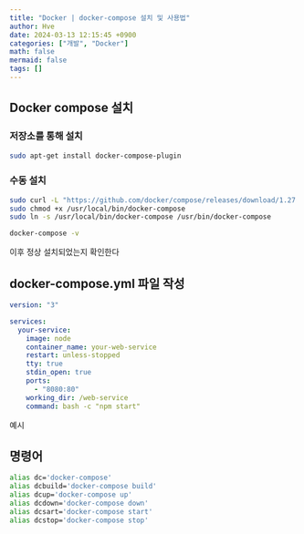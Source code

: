 ```yaml
---
title: "Docker | docker-compose 설치 및 사용법"
author: Hve
date: 2024-03-13 12:15:45 +0900
categories: ["개발", "Docker"]
math: false
mermaid: false
tags: []
---
```


## Docker compose 설치

### 저장소를 통해 설치

```bash
sudo apt-get install docker-compose-plugin
```

### 수동 설치

```bash
sudo curl -L "https://github.com/docker/compose/releases/download/1.27.4/docker-compose-$(uname -s)-$(uname -m)" -o /usr/local/bin/docker-compose
sudo chmod +x /usr/local/bin/docker-compose
sudo ln -s /usr/local/bin/docker-compose /usr/bin/docker-compose
```

```bash
docker-compose -v
```

이후 정상 설치되었는지 확인한다

## docker-compose.yml 파일 작성

```yaml
version: "3"

services:
  your-service:
    image: node
    container_name: your-web-service
    restart: unless-stopped
    tty: true
    stdin_open: true
    ports:
      - "8080:80"
    working_dir: /web-service
    command: bash -c "npm start"
```

예시

## 명령어

```bash
alias dc='docker-compose'
alias dcbuild='docker-compose build'
alias dcup='docker-compose up'
alias dcdown='docker-compose down'
alias dcsart='docker-compose start'
alias dcstop='docker-compose stop'
```



